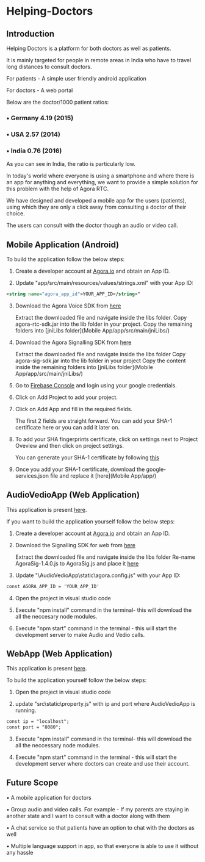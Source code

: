 # Helping-Doctors

## Introduction

Helping Doctors is a platform for both doctors as well as patients.

It is mainly targeted for people in remote areas in India who have to travel long distances to consult doctors.

For patients - A simple user friendly android application

For doctors - A web portal

Below are the doctor/1000 patient ratios: 

### • Germany 4.19 (2015)

### • USA 2.57 (2014)

### • India 0.76 (2016)

As you can see in India, the ratio is particularly low.

In today's world where everyone is using a smartphone and where there is an app for anything and everything, we want to provide a simple solution for this problem with the help of Agora RTC.

We have designed and developed a mobile app for the users (patients), using which they are only a click away from consulting a doctor of their choice.

The users can consult with the doctor though an audio or video call.

## Mobile Application (Android)

To build the application follow the below steps:

1. Create a developer account at [Agora.io](https://agora.io) and obtain an App ID.

2. Update "app/src/main/resources/values/strings.xml" with your App ID: 

 ```xml
 <string name="agora_app_id">YOUR_APP_ID</string>"
 ```
3. Download the Agora Voice SDK from [here](https://docs.agora.io/en/Video/downloads)

   Extract the downloaded file and navigate inside the libs folder. 
   Copy agora-rtc-sdk.jar into the lib folder in your project.
   Copy the remaining folders into [jniLibs folder](Mobile App/app/src/main/jniLibs/)
   
4. Download the Agora Signalling SDK from [here](https://docs.agora.io/en/Signaling/downloads)

   Extract the downloaded file and navigate inside the libs folder
   Copy agora-sig-sdk.jar into the lib folder in your project
   Copy the content inside the remaining folders into [jniLibs folder](Mobile App/app/src/main/jniLibs/)

5. Go to [Firebase Console](https://console.firebase.google.com/) and login using your google credentials.

6. Click on Add Project to add your project.

7. Click on Add App and fill in the required fields.
   
   The first 2 fields are straight forward.
   You can add your SHA-1 certificate here or you can add it later on.

8. To add your SHA fingerprints certificate, click on settings next to Project Oveview and then click on project settings.
   
   You can generate your SHA-1 certificate by following [this](https://developers.google.com/android/guides/client-auth)

9. Once you add your SHA-1 certificate, download the google-services.json file and replace it [here](Mobile App/app/)


## AudioVedioApp (Web Application)

This application is present [here](/AudioVedioApp/).

If you want to build the application yourself follow the below steps:

1. Create a developer account at [Agora.io](https://agora.io) and obtain an App ID.

2. Download the Signalling SDK for web from [here](https://docs.agora.io/en/Signaling/downloads)
   
   Extract the downloaded file and navigate inside the libs folder
   Re-name AgoraSig-1.4.0.js to AgoraSig.js and place it [here](/AudioVedioApp/static) 

3. Update "\AudioVedioApp\static\agora.config.js" with your App ID: 

 ```xml
 const AGORA_APP_ID = 'YOUR_APP_ID'
 ```
4. Open the project in visual studio code

5. Execute "npm install" command  in the terminal- this will download the all the neccesary  node modules.

6. Execute "npm start" command in the terminal - this will start the development server to make Audio and Vedio calls.

## WebApp (Web Application)

This application is present [here](/WebApp/).

To build the application yourself follow the below steps:

1. Open the project in visual studio code

2. update "src\static\property.js" with ip and port where AudioVedioApp is running. 

 ```xml
 const ip = "localhost";
 const port = "8080";
 ```

3. Execute "npm install" command  in the terminal- this will download the all the neccessary node modules.

4. Execute "npm start" command in the terminal - this will start the development server where doctors can create and use their account.


## Future Scope

• A mobile application for doctors

• Group audio and video calls. For example - If my parents are staying in another state and I want to consult with a doctor along with     them

• A chat service so that patients have an option to chat with the doctors as well

• Multiple language support in app, so that everyone is able to use it without any hassle
